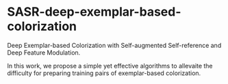 # SASR-deep-exemplar-based-colorization
Deep Exemplar-based Colorization with Self-augmented Self-reference and Deep Feature Modulation.

In this work, we propose a simple yet effective algorithms to allevaite the difficulty for preparing training pairs of exemplar-based colorization.
